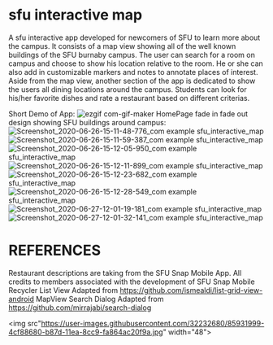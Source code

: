 # sfu interactive map
A sfu interactive app developed for newcomers of SFU to learn more about the campus. It consists of a map view showing all of the well known buildings of the SFU burnaby campus. The user can search for a room on campus and choose to show his location relative to the room. He or she can also add in customizable markers and notes to annotate places of interest. Aside from the map view, another section of the app is dedicated to show the users all dining locations around the campus. Students can look for his/her favorite dishes and rate a restaurant based on different criterias.

Short Demo of App:
![ezgif com-gif-maker](https://user-images.githubusercontent.com/32232680/85930172-056afe00-b86f-11ea-9b63-3415220c92d5.gif)
HomePage fade in fade out design showing SFU buildings around campus:
![Screenshot_2020-06-26-15-11-48-776_com example sfu_interactive_map](https://user-images.githubusercontent.com/32232680/85930192-43682200-b86f-11ea-8220-3c82b2c6e30c.jpg)
![Screenshot_2020-06-26-15-11-59-387_com example sfu_interactive_map](https://user-images.githubusercontent.com/32232680/85930194-46fba900-b86f-11ea-9252-f7a4a1c2a815.jpg)
![Screenshot_2020-06-26-15-12-05-950_com example sfu_interactive_map](https://user-images.githubusercontent.com/32232680/85930196-495e0300-b86f-11ea-859a-5bf55970ad0d.jpg)
![Screenshot_2020-06-26-15-12-11-899_com example sfu_interactive_map](https://user-images.githubusercontent.com/32232680/85930198-4b27c680-b86f-11ea-9cea-e04440ebcdb7.jpg)
![Screenshot_2020-06-26-15-12-23-682_com example sfu_interactive_map](https://user-images.githubusercontent.com/32232680/85930199-4bc05d00-b86f-11ea-9ab5-268c21388f69.jpg)
![Screenshot_2020-06-26-15-12-28-549_com example sfu_interactive_map](https://user-images.githubusercontent.com/32232680/85930200-4c58f380-b86f-11ea-8713-aa20fef2c3fd.jpg)
![Screenshot_2020-06-27-12-01-19-181_com example sfu_interactive_map](https://user-images.githubusercontent.com/32232680/85930201-4d8a2080-b86f-11ea-91ae-16dc41673f75.jpg)
![Screenshot_2020-06-27-12-01-32-141_com example sfu_interactive_map](https://user-images.githubusercontent.com/32232680/85930202-4e22b700-b86f-11ea-8e18-757654fc3911.jpg)

# REFERENCES

Restaurant descriptions are taking from the SFU Snap Mobile App. All credits to members associated with the development of SFU Snap Mobile
Recycler List View Adapted from https://github.com/ismealdi/list-grid-view-android
MapView Search Dialog Adapted from https://github.com/mirrajabi/search-dialog

<img src"https://user-images.githubusercontent.com/32232680/85931999-4cf88680-b87d-11ea-8cc9-fa864ac20f9a.jpg" width="48">
